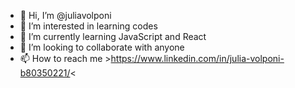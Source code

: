 - 👋 Hi, I’m @juliavolponi
- 👀 I’m interested in learning codes
- 🌱 I’m currently learning JavaScript and React
- 💞️ I’m looking to collaborate with anyone
- 📫 How to reach me >https://www.linkedin.com/in/julia-volponi-b80350221/<

<!---
juliavolponi/juliavolponi is a ✨ special ✨ repository because its `README.md` (this file) appears on your GitHub profile.
You can click the Preview link to take a look at your changes.
--->

